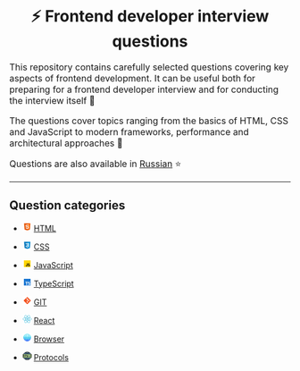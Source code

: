 <div align="center">
  <h1>⚡ Frontend developer interview questions</h1>
</div>

<p style="font-size: 16px">
This repository contains carefully selected questions covering key aspects of frontend development. It can be useful both for preparing for a frontend developer interview and for conducting the interview itself 🎯
</p>

<p style="font-size: 16px">
The questions cover topics ranging from the basics of HTML, CSS and JavaScript to modern frameworks, performance and architectural approaches 🚀
</p>

<p style="font-size: 16px">
Questions are also available in <a href="./src/questions/ru-RU/README.md">Russian</a> ⭐
</p>

---

## Question categories

- ![HTML](./src/assets/icons/icons-for-main-readme/html.png) [HTML](src/questions/en-EN/html.md)

- ![CSS](./src/assets/icons/icons-for-main-readme/css.png) [CSS](src/questions/en-EN/css.md)

- ![JavaScript](./src/assets/icons/icons-for-main-readme/js.png) [JavaScript](src/questions/en-EN/js.md)

- ![TypeScript](./src/assets/icons/icons-for-main-readme/ts.png) [TypeScript](src/questions/en-EN/ts.md)

- ![GIT](./src/assets/icons/icons-for-main-readme/git.png) [GIT](src/questions/en-EN/git.md)

- ![React](./src/assets/icons/icons-for-main-readme/react.png) [React](src/questions/en-EN/react.md)

- ![Browser](./src/assets/icons/icons-for-main-readme/browser.png) [Browser](src/questions/en-EN/browser.md)

- ![Protocols](./src/assets/icons/icons-for-main-readme/protocol.png) [Protocols](src/questions/en-EN/protocols.md)
